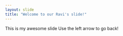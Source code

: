```yaml
---
layout: slide
title: "Welcome to our Ravi's slide!"
---
```

This is my awesome slide
Use the left arrow to go back!
